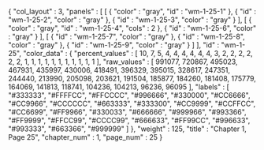 {
  "col_layout" : 3,
  "panels" : [
    [
      {
        "color" : "gray",
        "id" : "wm-1-25-1"
      },
      {
        "id" : "wm-1-25-2",
        "color" : "gray"
      },
      {
        "id" : "wm-1-25-3",
        "color" : "gray"
      }
    ],
    [
      {
        "color" : "gray",
        "id" : "wm-1-25-4",
        "cols" : 2
      },
      {
        "id" : "wm-1-25-6",
        "color" : "gray"
      }
    ],
    [
      {
        "id" : "wm-1-25-7",
        "color" : "gray"
      },
      {
        "id" : "wm-1-25-8",
        "color" : "gray"
      },
      {
        "id" : "wm-1-25-9",
        "color" : "gray"
      }
    ]
  ],
  "id" : "wm-1-25",
  "color_data" : {
    "percent_values" : [
      10,
      7,
      5,
      4,
      4,
      4,
      4,
      4,
      4,
      3,
      2,
      2,
      2,
      2,
      2,
      2,
      1,
      1,
      1,
      1,
      1,
      1,
      1,
      1,
      1,
      1,
      1
    ],
    "raw_values" : [
      991077,
      720867,
      495023,
      467931,
      435997,
      430006,
      418491,
      396329,
      395015,
      328617,
      247351,
      244440,
      213990,
      205098,
      203621,
      191504,
      185877,
      184260,
      181408,
      175779,
      164069,
      141813,
      118741,
      104236,
      104213,
      96236,
      96095
    ],
    "labels" : [
      "#333333",
      "#FFFFCC",
      "#FFCCCC",
      "#996666",
      "#330000",
      "#CC6666",
      "#CC9966",
      "#CCCCCC",
      "#663333",
      "#333300",
      "#CC9999",
      "#CCFFCC",
      "#CC6699",
      "#FF9966",
      "#330033",
      "#666666",
      "#999966",
      "#993366",
      "#FF9999",
      "#FFCC99",
      "#CCCC99",
      "#666633",
      "#FF99CC",
      "#996633",
      "#993333",
      "#663366",
      "#999999"
    ]
  },
  "weight" : 125,
  "title" : "Chapter 1, Page 25",
  "chapter_num" : 1,
  "page_num" : 25
}
